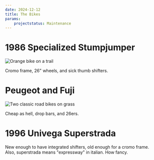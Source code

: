 ```yaml
---
date: 2024-12-12
title: The Bikes
params:
    projectstatus: Maintenance
---
```





# 1986 Specialized Stumpjumper

![Orange bike on a trail](/assets/images/stumpjumper.webp)

Cromo frame, 26" wheels, and sick thumb shifters.

# Peugeot and Fuji

![Two classic road bikes on grass](/assets/images/roadbikes.webp)

Cheap as hell, drop bars, and 26ers.

# 1996 Univega Superstrada

New enough to have integrated shifters, old enough for a cromo frame. Also, superstrada means "expressway" in italian. How fancy.
